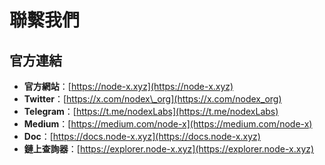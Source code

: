 # 聯繫我們

## 官方連結

* **官方網站**：[https://node-x.xyz](https://node-x.xyz)
* **Twitter**：[https://x.com/nodex\_org](https://x.com/nodex_org)
* **Telegram**：[https://t.me/nodexLabs](https://t.me/nodexLabs)
* **Medium**：[https://medium.com/node-x](https://medium.com/node-x)
* **Doc**：[https://docs.node-x.xyz](https://docs.node-x.xyz)
* **鏈上查詢器**：[https://explorer.node-x.xyz](https://explorer.node-x.xyz)

###
